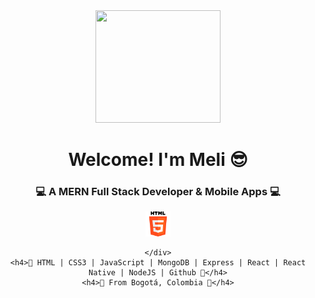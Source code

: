 <div id="header-gif" align="center">
    <img src="https://media.giphy.com/media/JIX9t2j0ZTN9S/giphy.gif" width="200" height="180" frameBorder="0"   class="giphy-embed" allowFullScreen></img>
    <h1 align="center">Welcome! I'm Meli 😎</h1>
    <h3 align="center">💻 A MERN Full Stack Developer & Mobile Apps 💻</h3>
    <div>
        <img src="html-5.png" width="40" height="40"/> 
      
    </div>
    <h4>🧠 HTML | CSS3 | JavaScript | MongoDB | Express | React | React Native | NodeJS | Github 🧠</h4>
    <h4>📍 From Bogotá, Colombia 📍</h4>
</div>

<!--

- 🔭 I’m currently working on ...
- 🌱 I’m currently learning ...
- 👯 I’m looking to collaborate on ...
- 🤔 I’m looking for help with ...
- 💬 Ask me about ...
- 📫 How to reach me: ...
- 😄 Pronouns: ...
- ⚡ Fun fact: ...
-->

<!-- <a href="https://www.linkedin.com/in/melissa-uriber/">
            <img src="https://img.shields.io/badge/LinkedIn-0077B5?style=for-the-badge&logo=linkedin&logoColor=white" />
        </a> -->
